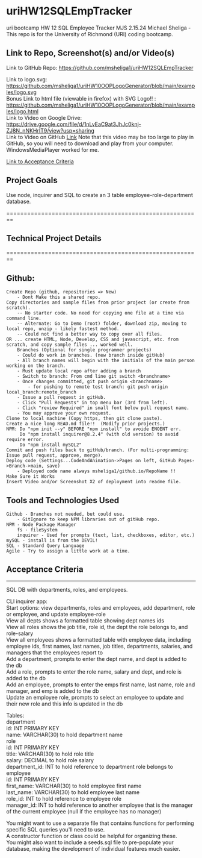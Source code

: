 # uriHW12SQLEmpTracker
uri bootcamp HW 12 SQL Employee Tracker MJS 2.15.24
Michael Sheliga - This repo is for the University of Richmond (URI) coding bootcamp.   

## Link to Repo, Screenshot(s) and/or Video(s)
Link to GitHub Repo: https://github.com/msheliga1/uriHW12SQLEmpTracker    
<!---  Link to deployed github.io site. https://msheliga1.github.io/uriHW9NodeReadmeGen --->  
Link to logo.svg: https://github.com/msheliga1/uriHW10OOPLogoGenerator/blob/main/examples/logo.svg    
Bonus Link to html file (viewable in firefox) with SVG Logo!! : https://github.com/msheliga1/uriHW10OOPLogoGenerator/blob/main/examples/logo.html     
Link to Video on Google Drive: https://drive.google.com/file/d/1nLvEaC9at3JhJc0knj-ZJ8N_nNKHrIT9/view?usp=sharing  
Link to Video on GitHub [Link](./examples/hw10LogoGenSheliga.webm)   Note that this video may be too large to play in GitHub, so you will need to download and play from your computer. WindowsMediaPlayer worked for me.   

[Link to Acceptance Criteria ](#acceptance-criteria)   

## Project Goals     
Use node, inquirer and SQL to create an 3 table employee-role-department database.  

========================================================   
## Technical Project Details    
========================================================    
## Github:   
    Create Repo (github, repositories => New)   
        - Dont Make this a shared repo.  
    Copy directories and sample files from prior project (or create from scratch).  
        -- No starter code. No need for copying one file at a time via command line.  
        -- Alternate: Go to Demo (root) folder, download zip, moving to local repo, unzip - likely fastest method.     
        -- Could not find a better way to copy over all files.    
    OR ... create HTML, Node, Develop, CSS and javascript, etc. from scratch, and copy sample files ... worked well.
        Branches (Optional for single programmer projects)  
        - Could do work in branches. (new branch inside gitHub)    
        - All branch names will begin with the initials of the main person working on the branch.  
        - Must update local repo after adding a branch  
        - Switch to branch: From cmd line git switch <branchname>   
        - Once changes committed, git push origin <branchname>  
            - for pushing to remote test branch: git push origin local_branch:remote_branch  
        - Issue a pull request in gitHub.  
        - Click "Pull Requests" in top menu bar (3rd from left).  
        - Click "review Required" in small font below pull request name.  
        - You may approve your own request.  
    Clone to local machine (Copy https, then git clone paste).    
    Create a nice long READ.md file!!  (Modify prior projects.)   
    NPM: Do "npm init --y" BEFORE "npm install" to avoide ENOENT err.
         Do "npm install inquirer@8.2.4" (with old version) to avoid require error.
         Do "npm install mySQL2" 
    Commit and push files back to gitHub/branch. (For multi-programming: Issue pull request, approve, merge).  
    Deploy code (Settings...CodeAndAnimation->Pages on left, GitHub Pages->Branch->main, save)  
        - Deployed code name always msheliga1/github.io/RepoName !!  
    Make Sure it Works   
    Insert Video and/or Screenshot X2 of deployment into readme file. 
  
## Tools and Technologies Used   
    Github - Branches not needed, but could use.  
        - GitIgnore to keep NPM libraries out of gitHub repo.  
    NPM - Node Package Manager  
        fs - fileSystem    
        inquirer - Used for prompts (text, list, checkboxes, editor, etc.)   
    mySQL - install is from the DEVIL!
    SQL - Standard Query Language 
    Agile - Try to assign a little work at a time.   

## Acceptance Criteria   
-----------------------   
SQL DB with departments, roles, and employees.  
  
CLI inquirer app:  
Start options: view departments, roles and employees, add department, role or employee, and update employee-role  
View all depts shows a formatted table showing dept names ids  
View all roles shows the job title, role id, the dept the role belongs to, and role-salary  
View all employees shows a formatted table with employee data, including employee ids, first names, last names, job titles, departments, salaries, and managers that the employees report to  
Add a department, prompts to enter the dept name, and dept is added to the db  
Add a role, prompts to enter the role name, salary and dept, and role is added to the db  
Add an employee, prompts to enter the emps first name, last name, role and manager, and emp is added to the db  
Update an employee role, prompts to select an employee to update and their new role and this info is updated in the db  

Tables:  
    department  
        id: INT PRIMARY KEY  
        name: VARCHAR(30) to hold department name  
    role  
        id: INT PRIMARY KEY  
        title: VARCHAR(30) to hold role title  
        salary: DECIMAL to hold role salary  
        department_id: INT to hold reference to department role belongs to    
    employee  
        id: INT PRIMARY KEY  
        first_name: VARCHAR(30) to hold employee first name  
        last_name: VARCHAR(30) to hold employee last name  
        role_id: INT to hold reference to employee role  
        manager_id: INT to hold reference to another employee that is the manager of the current employee (null if the employee has no manager)  

You might want to use a separate file that contains functions for performing specific SQL queries you'll need to use.   
A constructor function or class could be helpful for organizing these.   
You might also want to include a seeds.sql file to pre-populate your database, making the development of individual features much easier.  

